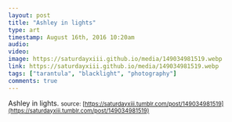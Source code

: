 ```yaml
---
layout: post
title: "Ashley in lights"
type: art
timestamp: August 16th, 2016 10:20am
audio: 
video: 
image: https://saturdayxiii.github.io/media/149034981519.webp
link: https://saturdayxiii.github.io/media/149034981519.webp
tags: ["tarantula", "blacklight", "photography"]
comments: true
---
```

Ashley in lights.
<small>source: [https://saturdayxiii.tumblr.com/post/149034981519](https://saturdayxiii.tumblr.com/post/149034981519)</small>